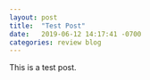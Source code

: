 ```yaml
---
layout: post
title:  "Test Post"
date:   2019-06-12 14:17:41 -0700
categories: review blog
---
```


This is a test post.
